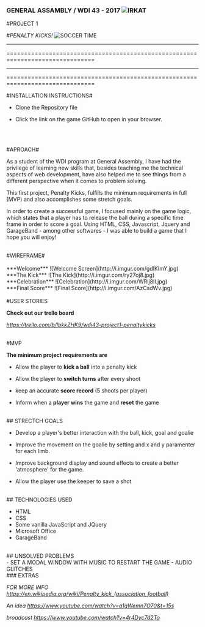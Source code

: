 ### GENERAL ASSAMBLY / WDI 43 - 2017 ![IRKAT](http://i.imgur.com/xKn2oFy.png?1)
#PROJECT 1

#*PENALTY KICKS!*
![SOCCER TIME](http://i.imgur.com/HRtaR8f.jpg)

*******************************************************************************
===============================================================================
*******************************************************************************
===============================================================================



#INSTALLATION  INSTRUCTIONS#
- Clone the Repository file
- Click the link on the game GitHub to open in your browser.
  
  <br>
  <br>
  
#APROACH#

As a student of the WDI program at General Assembly, I have had the privilege of learning new skills that, besides teaching me the technical aspects of web development, have also helped me to see things from a different perspective when it comes to problem solving.

This first project, Penalty Kicks, fulfills the minimum requirements in full (MVP) and also accomplishes some stretch goals.

In order to create a successful game, I focused mainly on the game logic, which states that a player has to release the ball during a specific time frame in order to score a goal. Using HTML, CSS, Javascript, Jquery and GarageBand - among other softwares - I was able to build a game that I hope you will enjoy!

<br>
#WIREFRAME#
<br>

<br>
***Welcome***
![Welcome Screen](http://i.imgur.com/gdIKImY.jpg)

<br>
***The Kick***
![The Kick](http://i.imgur.com/ry27oj8.jpg)

<br>
***Celebration***
![Celebration](http://i.imgur.com/WRIj8II.jpg)

<br>
***Final Score***
![Final Score](http://i.imgur.com/AzCsdWv.jpg)
<br>


<br>
#USER STORIES
<br>

**Check out our trello board**

 *https://trello.com/b/lbkkZHK9/wdi43-project1-penaltykicks*
 
 
<br>
#MVP
<br>

**The minimum project requirements are**
	
  
  - Allow the player to **kick a ball** into a penalty kick
  
  - Allow the player to **switch turns** after every shoot
  
  - keep an accurate **score record** (5 shoots per player)
  
  - Inform when a **player wins** the game and **reset** the game

<br>
## STRECTCH GOALS
<br>

- Develop a player's better interaction with the ball, kick, goal and goalie
- Improve the movement on the goalie by setting and x and y paramenter for each limb.

- Improve background display and sound effects to create a better 'atmosphere' for
  the game.
  
- Allow the player use the keeper to save a shot

<br>
## TECHNOLOGIES USED
<br>

- HTML
- CSS
- Some vanilla JavaScript and JQuery
- Microsoft Office
- GarageBand


<br>
## UNSOLVED PROBLEMS
<br>
- SET A MODAL WINDOW WITH MUSIC TO RESTART THE GAME
- AUDIO GLITCHES

<br>
### EXTRAS
<br>

 *FOR MORE INFO https://en.wikipedia.org/wiki/Penalty_kick_(association_football)*

 *An idea https://www.youtube.com/watch?v=a1gWemn7O70&t=15s*

 *broadcast https://www.youtube.com/watch?v=4r4Dyc7d2To*
<br>
 
